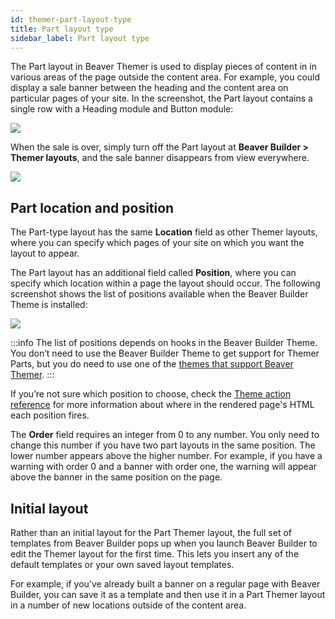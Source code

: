 ```yaml
---
id: themer-part-layout-type
title: Part layout type
sidebar_label: Part layout type
---
```


The Part layout in Beaver Themer is used to display pieces of content in in various areas of the page outside the content area. For example, you could display a sale banner between the heading and the content area on particular pages of your site. In the screenshot, the Part layout contains a single row with a Heading module and Button module:

![](/img/themer-part-layout-type-eee5c85b.png)

When the sale is over, simply turn off the Part layout at **Beaver Builder > Themer layouts**, and the sale banner disappears from view everywhere.

![](/img/themer-part-layout-type-c14fd7b8.png)

## Part location and position

The Part-type  layout has the same **Location** field as other Themer layouts, where you can specify which pages of your site on which you want the layout to appear.

The Part layout has an additional field called **Position**, where you can specify which location within a page the layout should occur. The following screenshot shows the list of positions available when the Beaver Builder Theme is installed:

![](/img/themer-part-layout-type-68352acd.png)

:::info
The list of positions depends on hooks in the Beaver Builder Theme. You don’t need to use the Beaver Builder Theme to get support for Themer Parts, but you do need to use one of the [themes that support Beaver Themer](/beaver-themer/management-compatibility/beaver-themer-supported-themes.md). 
:::

If you’re not sure which position to choose, check the [Theme action reference](/bb-theme/developer/theme-action-reference.md) for more information about where in the rendered page's HTML each position fires. 

The **Order** field requires an integer from 0 to any number. You only need to change this number if you have two part layouts in the same position. The lower number appears above the higher number. For example, if you have a warning with order 0 and a banner with order one, the warning will appear above the banner in the same position on the page.

## Initial layout

Rather than an initial layout for the Part Themer layout, the full set of templates from Beaver Builder pops up when you launch Beaver Builder to edit the Themer layout for the first time. This lets you insert any of the default templates or your own saved layout templates.

For example, if you've already built a banner on a regular page with Beaver Builder, you can save it as a template and then use it in a Part Themer layout in a number of new locations outside of the content area.
